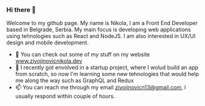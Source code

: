 ### Hi there 👋

Welcome to my github page. My name is Nikola, I am a Front End Developer based in Belgrade, Serbia. 
My main focus is developing web applications using tehnologies such as React and NodeJS. I am also 
interested in UX/UI design and mobile development.


- 🔭 You can check out some of my stuff on my website www.zivojinovicnikola.dev
- 🌱 I recently got envolved in a startup project, where I wolud build an app from scratch, 
so now I'm learning some new tehnologies that would help me along the way such as GraphQL and Redux
- 📫 You can reach me through my email zivojinovicn13@gmail.com, I usually respond within couple of hours.
